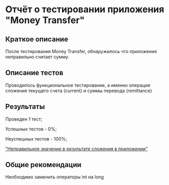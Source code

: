 # Отчёт о тестировании приложения "Money Transfer"
## Краткое описание
После тестирования Money Transfer, обнаружилось что приложение неправильно считает сумму. 

## Описание тестов
Проводилось функциональное тестирование, а именно операция сложения текущего счета (current) и суммы перевода (remittance)

## Результаты
Проведен 1 тест;

Успешных тестов - 0%;

Неуспешных тестов - 100%;

["Неправильное значение в результате сложения в приложении"](https://github.com/evgen-911/Bank1/issues/1#issue-748224902)

## Общие рекомендации
Необходимо заменить операторы int на long
